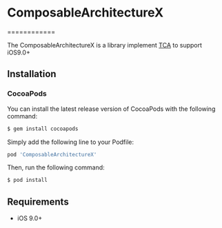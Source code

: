 # ComposableArchitectureX
============

The ComposableArchitectureX is a library implement [TCA](https://github.com/pointfreeco/swift-composable-architecture) to support iOS9.0+


## Installation

### CocoaPods

You can install the latest release version of CocoaPods with the following command:

```bash
$ gem install cocoapods
```

Simply add the following line to your Podfile:

```ruby
pod 'ComposableArchitectureX'
```

Then, run the following command:

```bash
$ pod install
```

## Requirements

- iOS 9.0+